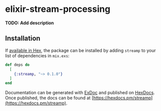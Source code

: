 
# elixir-stream-processing

**TODO: Add description**

## Installation

If [available in Hex](https://hex.pm/docs/publish), the package can be installed
by adding `streamp` to your list of dependencies in `mix.exs`:

```elixir
def deps do
  [
    {:streamp, "~> 0.1.0"}
  ]
end
```

Documentation can be generated with [ExDoc](https://github.com/elixir-lang/ex_doc)
and published on [HexDocs](https://hexdocs.pm). Once published, the docs can
be found at [https://hexdocs.pm/streamp](https://hexdocs.pm/streamp).

